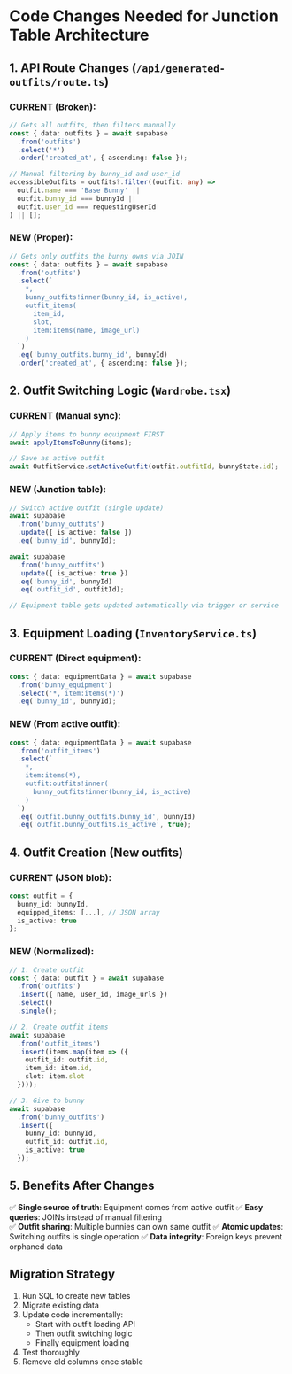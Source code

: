# Code Changes Needed for Junction Table Architecture

## 1. API Route Changes (`/api/generated-outfits/route.ts`)

### CURRENT (Broken):
```typescript
// Gets all outfits, then filters manually
const { data: outfits } = await supabase
  .from('outfits') 
  .select('*')
  .order('created_at', { ascending: false });

// Manual filtering by bunny_id and user_id
accessibleOutfits = outfits?.filter((outfit: any) => 
  outfit.name === 'Base Bunny' || 
  outfit.bunny_id === bunnyId || 
  outfit.user_id === requestingUserId
) || [];
```

### NEW (Proper):
```typescript
// Gets only outfits the bunny owns via JOIN
const { data: outfits } = await supabase
  .from('outfits')
  .select(`
    *,
    bunny_outfits!inner(bunny_id, is_active),
    outfit_items(
      item_id,
      slot,
      item:items(name, image_url)
    )
  `)
  .eq('bunny_outfits.bunny_id', bunnyId)
  .order('created_at', { ascending: false });
```

## 2. Outfit Switching Logic (`Wardrobe.tsx`)

### CURRENT (Manual sync):
```typescript
// Apply items to bunny equipment FIRST
await applyItemsToBunny(items);

// Save as active outfit
await OutfitService.setActiveOutfit(outfit.outfitId, bunnyState.id);
```

### NEW (Junction table):
```typescript
// Switch active outfit (single update)
await supabase
  .from('bunny_outfits')
  .update({ is_active: false })
  .eq('bunny_id', bunnyId);

await supabase
  .from('bunny_outfits')
  .update({ is_active: true })
  .eq('bunny_id', bunnyId)
  .eq('outfit_id', outfitId);

// Equipment table gets updated automatically via trigger or service
```

## 3. Equipment Loading (`InventoryService.ts`)

### CURRENT (Direct equipment):
```typescript
const { data: equipmentData } = await supabase
  .from('bunny_equipment')
  .select('*, item:items(*)')
  .eq('bunny_id', bunnyId);
```

### NEW (From active outfit):
```typescript
const { data: equipmentData } = await supabase
  .from('outfit_items')
  .select(`
    *,
    item:items(*),
    outfit:outfits!inner(
      bunny_outfits!inner(bunny_id, is_active)
    )
  `)
  .eq('outfit.bunny_outfits.bunny_id', bunnyId)
  .eq('outfit.bunny_outfits.is_active', true);
```

## 4. Outfit Creation (New outfits)

### CURRENT (JSON blob):
```typescript
const outfit = {
  bunny_id: bunnyId,
  equipped_items: [...], // JSON array
  is_active: true
};
```

### NEW (Normalized):
```typescript
// 1. Create outfit
const { data: outfit } = await supabase
  .from('outfits')
  .insert({ name, user_id, image_urls })
  .select()
  .single();

// 2. Create outfit items
await supabase
  .from('outfit_items')
  .insert(items.map(item => ({
    outfit_id: outfit.id,
    item_id: item.id,
    slot: item.slot
  })));

// 3. Give to bunny
await supabase
  .from('bunny_outfits')
  .insert({
    bunny_id: bunnyId,
    outfit_id: outfit.id,
    is_active: true
  });
```

## 5. Benefits After Changes

✅ **Single source of truth**: Equipment comes from active outfit
✅ **Easy queries**: JOINs instead of manual filtering  
✅ **Outfit sharing**: Multiple bunnies can own same outfit
✅ **Atomic updates**: Switching outfits is single operation
✅ **Data integrity**: Foreign keys prevent orphaned data

## Migration Strategy

1. Run SQL to create new tables
2. Migrate existing data
3. Update code incrementally:
   - Start with outfit loading API
   - Then outfit switching logic  
   - Finally equipment loading
4. Test thoroughly
5. Remove old columns once stable